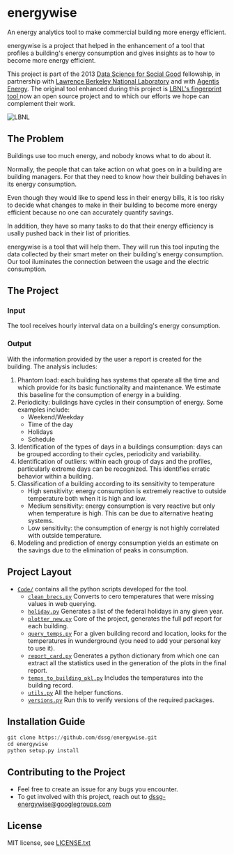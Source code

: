 energywise
==========

An energy analytics tool to make commercial building more energy efficient.

energywise is a project that helped in the enhancement of a tool that profiles a building's energy consumption and gives insights as to how to become more energy efficient. 

This project is part of the 2013 [Data Science for Social Good](http://dssg.io) fellowship, in partnership with [Lawrence Berkeley National Laboratory](http://www.lbl.gov/) and with [Agentis Energy](http://agentisenergy.com/). The original tool enhanced during this project is [LBNL's fingerprint tool ](https://fingerprint.lbl.gov/) now an open source project and to which our efforts we hope can complement their work.

![LBNL](http://dssg.io/img/partners/lbnl.png)

## The Problem
Buildings use too much energy, and nobody knows what to do about it.

Normally, the people that can take action on what goes on in a building are building managers. For that they need to know how their building behaves in its energy consumption. 

Even though they would like to spend less in their energy bills, it is too risky to decide what changes to make in their building to become more energy efficient because no one can accurately quantify savings.

In addition, they have so many tasks to do that their energy efficiency is usally pushed back in their list of priorities. 

energywise is a tool that will help them. They will run this tool inputing the data collected by their smart meter on their building's energy consumption. Our tool iluminates the connection between the usage and the electric consumption.


## The Project

### Input

The tool receives hourly interval data on a building's energy consumption. 

### Output

With the information provided by the user a report is created for the building. The analysis includes:

1. Phantom load: each building has systems that operate all the time and which provide for its basic functionality and maintenance. We estimate this baseline for the consumption of energy in a building.
2. Periodicity: buildings have cycles in their consumption of energy. Some examples include:  
	- Weekend/Weekday
	- Time of the day 
	- Holidays
	- Schedule
3. Identification of the types of days in a buildings consumption: days can be grouped according to their cycles, periodicity and variability. 
4. Identification of outliers: within each group of days and the profiles, particularly extreme days can be recognized. This identifies erratic behavior within a building.
5. Classification of a building according to its sensitivity to temperature
	- High sensitivity: energy consumption is extremely reactive to outside temperature both when it is high and low.
	- Medium sensitivity: energy consumption is very reactive but only when temperature is high. This can be due to alternative heating systems.
	- Low sensitivity: the consumption of energy is not highly correlated with outside temperature.
6. Modeling and prediction of energy consumption yields an estimate on the savings due to the elimination of peaks in consumption.

## Project Layout

* [`Code/`](Code) contains all the python scripts developed for the tool.
    + [`clean_brecs.py`](Code/clean_brecs.py) Converts to cero temperatures that were missing values in web querying.
    + [`holiday.py`](Code/holiday.py) Generates a list of the federal holidays in any given year.
    + [`plotter_new.py`](Code/plotter_new.py) Core of the project, generates the full pdf report for each building.
    + [`query_temps.py`](Code/query_temps.py) For a given building record and location, looks for the temperatures in wunderground (you need to add your personal key to use it).
    + [`report_card.py`](Code/report_card.py) Generates a python dictionary from which one can extract all the statistics used in the generation of the plots in the final report.
    + [`temps_to_building_pkl.py`](Code/temps_to_building_pkl.py) Includes the temperatures into the building record.
    + [`utils.py`](Code/utils.py) All the helper functions.
    + [`versions.py`](Code/versions.py) Run this to verify versions of the required packages.

## Installation Guide
```python
git clone https://github.com/dssg/energywise.git
cd energywise
python setup.py install
```

## Contributing to the Project
- Feel free to create an issue for any bugs you encounter.
- To get involved with this project, reach out to <dssg-energywise@googlegroups.com>

## License
MIT license, see [LICENSE.txt](LICENSE.txt)
